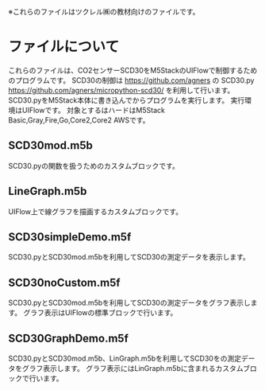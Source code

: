 ※これらのファイルはツクレル㈱の教材向けのファイルです。

# ファイルについて

これらのファイルは、CO2センサーSCD30をM5StackのUIFlowで制御するためのプログラムです。
SCD30の制御は https://github.com/agners の SCD30.py https://github.com/agners/micropython-scd30/ を利用して行います。
SCD30.pyをM5Stack本体に書き込んでからプログラムを実行します。
実行環境はUIFlowです。
対象とするはハードはM5Stack Basic,Gray,Fire,Go,Core2,Core2 AWSです。

## SCD30mod.m5b
SCD30.pyの関数を扱うためのカスタムブロックです。

## LineGraph.m5b
UIFlow上で線グラフを描画するカスタムブロックです。

## SCD30simpleDemo.m5f
SCD30.pyとSCD30mod.m5bを利用してSCD30の測定データを表示します。

## SCD30noCustom.m5f
SCD30.pyとSCD30mod.m5bを利用してSCD30の測定データをグラフ表示します。
グラフ表示はUIFlowの標準ブロックで行います。

## SCD30GraphDemo.m5f
SCD30.pyとSCD30mod.m5b、LinGraph.m5bを利用してSCD30をの測定データをグラフ表示します。
グラフ表示にはLinGraph.m5bに含まれるカスタムブロックで行います。
